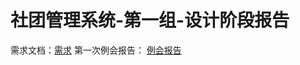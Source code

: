 # 社团管理系统-第一组-设计阶段报告
需求文档：[需求](https://www.cnblogs.com/klchen/p/11789040.html)
第一次例会报告： [例会报告](https://github.com/schedule-front/EveryWeekRePort/blob/master/%E4%BE%8B%E4%BC%9A/%E7%AC%AC%E4%B8%80%E6%AC%A1%E4%BE%8B%E4%BC%9A.md)
